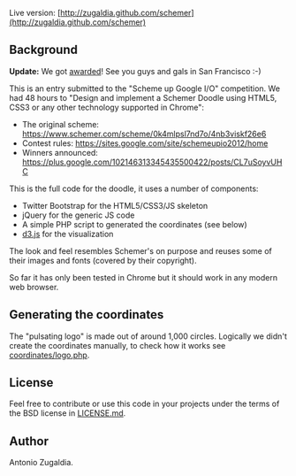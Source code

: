 Live version: [http://zugaldia.github.com/schemer](http://zugaldia.github.com/schemer)

Background
----------

**Update:** We got [awarded](https://plus.google.com/102146313345435500422/posts/CL7uSoyvUHC)! See you guys and gals in San Francisco :-)

This is an entry submitted to the "Scheme up Google I/O" competition. We had
48 hours to "Design and implement a Schemer Doodle using HTML5, CSS3 or any
other technology supported in Chrome":

- The original scheme: https://www.schemer.com/scheme/0k4mlpsl7nd7o/4nb3viskf26e6
- Contest rules: https://sites.google.com/site/schemeupio2012/home
- Winners announced: https://plus.google.com/102146313345435500422/posts/CL7uSoyvUHC 

This is the full code for the doodle, it uses a number of components:

- Twitter Bootstrap for the HTML5/CSS3/JS skeleton
- jQuery for the generic JS code
- A simple PHP script to generated the coordinates (see below)
- [d3.js](http://d3js.org/) for the visualization

The look and feel resembles Schemer's on purpose and reuses some of their images
and fonts (covered by their copyright).

So far it has only been tested in Chrome but it should work in any modern
web browser.

Generating the coordinates
--------------------------

The "pulsating logo" is made out of around 1,000 circles. Logically we didn't
create the coordinates manually, to check how it works see
[coordinates/logo.php](https://github.com/zugaldia/schemer/blob/master/coordinates/logo.php).

License
-------

Feel free to contribute or use this code in your projects under the terms of the BSD license in
[LICENSE.md](https://github.com/zugaldia/schemer/blob/master/LICENSE.md).

Author
------

Antonio Zugaldia.
